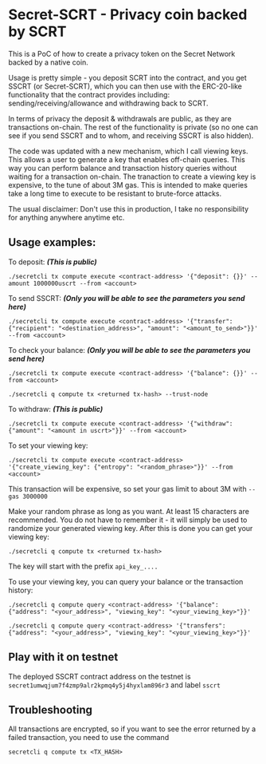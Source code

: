 # Secret-SCRT - Privacy coin backed by SCRT

This is a PoC of how to create a privacy token on the Secret Network backed by a native coin.

Usage is pretty simple - you deposit SCRT into the contract, and you get SSCRT (or Secret-SCRT), which you can then use with the ERC-20-like functionality that the contract provides including: sending/receiving/allowance and withdrawing back to SCRT. 

In terms of privacy the deposit & withdrawals are public, as they are transactions on-chain. The rest of the functionality is private (so no one can see if you send SSCRT and to whom, and receiving SSCRT is also hidden). 

The code was updated with a new mechanism, which I call viewing keys. This allows a user to generate a key that enables off-chain queries. This way you can perform balance and transaction history queries without waiting for a transaction on-chain. The tranaction to create a viewing key is expensive, to the tune of about 3M gas. This is intended to make queries take a long time to execute to be resistant to brute-force attacks.

The usual disclaimer: Don't use this in production, I take no responsibility for anything anywhere anytime etc.

## Usage examples:

To deposit: ***(This is public)***

```./secretcli tx compute execute <contract-address> '{"deposit": {}}' --amount 1000000uscrt --from <account>``` 

To send SSCRT: ***(Only you will be able to see the parameters you send here)***

```./secretcli tx compute execute <contract-address> '{"transfer": {"recipient": "<destination_address>", "amount": "<amount_to_send>"}}' --from <account>```

To check your balance: ***(Only you will be able to see the parameters you send here)***

```./secretcli tx compute execute <contract-address> '{"balance": {}}' --from <account>```

```./secretcli q compute tx <returned tx-hash> --trust-node```

To withdraw: ***(This is public)***

```./secretcli tx compute execute <contract-address> '{"withdraw": {"amount": "<amount in uscrt>"}}' --from <account>```

To set your viewing key: 

```./secretcli tx compute execute <contract-address> '{"create_viewing_key": {"entropy": "<random_phrase>"}}' --from <account>```

This transaction will be expensive, so set your gas limit to about 3M with `--gas 3000000`

Make your random phrase as long as you want. At least 15 characters are recommended. You do not have to remember it - it will simply be used to randomize your generated viewing key. After this is done you can get your viewing key:

```./secretcli q compute tx <returned tx-hash>```

The key will start with the prefix `api_key_....`

To use your viewing key, you can query your balance or the transaction history:

```./secretcli q compute query <contract-address> '{"balance": {"address": "<your_address>", "viewing_key": "<your_viewing_key>"}}'```

```./secretcli q compute query <contract-address> '{"transfers": {"address": "<your_address>", "viewing_key": "<your_viewing_key>"}}'```

## Play with it on testnet

The deployed SSCRT contract address on the testnet is `secret1umwqjum7f4zmp9alr2kpmq4y5j4hyxlam896r3` and label `sscrt`

## Troubleshooting 

All transactions are encrypted, so if you want to see the error returned by a failed transaction, you need to use the command

`secretcli q compute tx <TX_HASH>`
